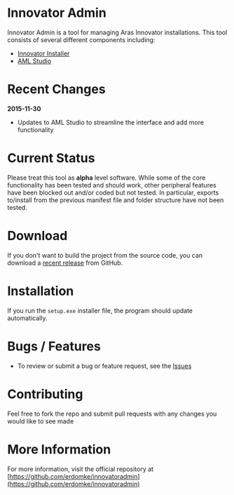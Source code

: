 # Innovator Admin

Innovator Admin is a tool for managing Aras Innovator installations.  This 
tool consists of several different components including:

- [Innovator Installer](doc/innovator-installer.md)
- [AML Studio](doc/aml-studio.md)

# Recent Changes

**2015-11-30**
- Updates to AML Studio to streamline the interface and add more functionality

# Current Status

Please treat this tool as **alpha** level software.  While some of the 
core functionality has been tested and should work, other peripheral 
features have been blocked out and/or coded but not tested.  In 
particular, exports to/install from the previous manifest file and folder 
structure have not been tested.

# Download
 
If you don't want to build the project from the source code, you can
download a [recent release](https://github.com/erdomke/InnovatorAdmin/releases/latest)
from GitHub.

# Installation

If you run the `setup.exe` installer file, the program should update
automatically.

# Bugs / Features

- To review or submit a bug or feature request, see the [Issues](issues)

# Contributing

Feel free to fork the repo and submit pull requests with any changes you
would like to see made

# More Information

For more information, visit the official repository at 
[https://github.com/erdomke/innovatoradmin](https://github.com/erdomke/innovatoradmin)